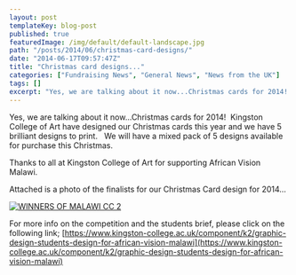 ```yaml
---
layout: post
templateKey: blog-post
published: true
featuredImage: /img/default/default-landscape.jpg
path: "/posts/2014/06/christmas-card-designs/"
date: "2014-06-17T09:57:47Z"
title: "Christmas card designs..."
categories: ["Fundraising News", "General News", "News from the UK"]
tags: []
excerpt: "Yes, we are talking about it now...Christmas cards for 2014!  Kingston College of Art have designed..."
---
```


Yes, we are talking about it now...Christmas cards for 2014!  Kingston College of Art have designed our Christmas cards this year and we have 5 brilliant designs to print.   We will have a mixed pack of 5 designs available for purchase this Christmas.

Thanks to all at Kingston College of Art for supporting African Vision Malawi.

Attached is a photo of the finalists for our Christmas Card design for 2014...

[![WINNERS OF MALAWI CC 2](https://f000.backblazeb2.com/file/avm-wp-uploads/2014/06/WINNERS-OF-MALAWI-CC-2-300x129.jpg)](https://f000.backblazeb2.com/file/avm-wp-uploads/2014/06/WINNERS-OF-MALAWI-CC-2.jpg)

For more info on the competition and the students brief, please click on the following link; [https://www.kingston-college.ac.uk/component/k2/graphic-design-students-design-for-african-vision-malawi](https://www.kingston-college.ac.uk/component/k2/graphic-design-students-design-for-african-vision-malawi)
